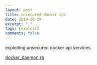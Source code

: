 ```yaml
---
layout: post
title: unsecured docker api
date: 2019-10-29
excerpt: "."
tags: [exploit]
comments: false
---
```

exploiting unsecured docker api services.
<script id="asciicast-JKm4LYGBbIQTkxjOPLXdbgAM1" src="https://asciinema.org/a/JKm4LYGBbIQTkxjOPLXdbgAM1.js" async></script>
[docker_daemon.rb](https://github.com/ceballosm/scratchpad/blob/master/docker_daemon.rb)
